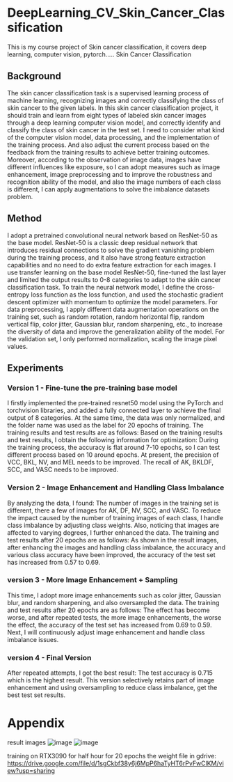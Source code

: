 # DeepLearning_CV_Skin_Cancer_Classification
This is my course project of Skin cancer classification, it covers deep learning, computer vision, pytorch.....
Skin Cancer Classification
## Background
The skin cancer classification task is a supervised learning process of machine
learning, recognizing images and correctly classifying the class of skin cancer to the given
labels.
In this skin cancer classification project, it should train and learn from eight types of
labeled skin cancer images through a deep learning computer vision model, and correctly
identify and classify the class of skin cancer in the test set. I need to consider what kind of
the computer vision model, data processing, and the implementation of the training process.
And also adjust the current process based on the feedback from the training results to
achieve better training outcomes. Moreover, according to the observation of image data,
images have different influences like exposure, so I can adopt measures such as image
enhancement, image preprocessing and to improve the robustness and recognition ability of
the model, and also the image numbers of each class is different, I can apply augmentations
to solve the imbalance datasets problem.
## Method
I adopt a pretrained convolutional neural network based on ResNet-50 as the base
model. ResNet-50 is a classic deep residual network that introduces residual connections to
solve the gradient vanishing problem during the training process, and it also have strong
feature extraction capabilities and no need to do extra feature extraction for each images. I
use transfer learning on the base model ResNet-50, fine-tuned the last layer and limited the
output results to 0-8 categories to adapt to the skin cancer classification task.
To train the neural network model, I define the cross-entropy loss function as the loss
function, and used the stochastic gradient descent optimizer with momentum to optimize the
model parameters.
For data preprocessing, I apply different data augmentation operations on the
training set, such as random rotation, random horizontal flip, random vertical flip, color jitter,
Gaussian blur, random sharpening, etc., to increase the diversity of data and improve the
generalization ability of the model. For the validation set, I only performed normalization,
scaling the image pixel values.
## Experiments
### Version 1 - Fine-tune the pre-training base model
I firstly implemented the pre-trained resnet50 model using the PyTorch and
torchvision libraries, and added a fully connected layer to achieve the final output of 8
categories.
At the same time, the data was only normalized, and the folder name was used as
the label for 20 epochs of training.
The training results and test results are as follows:
Based on the training results and test results, I obtain the following information for
optimization:
During the training process, the accuracy is flat around 7-10 epochs, so I can test
different process based on 10 around epochs.
At present, the precision of VCC, BKL, NV, and MEL needs to be improved. The
recall of AK, BKLDF, SCC, and VASC needs to be improved.
### Version 2 - Image Enhancement and Handling Class Imbalance
By analyzing the data, I found: The number of images in the training set is different,
there a few of images for AK, DF, NV, SCC, and VASC. To reduce the impact caused by the
number of training images of each class, I handle class imbalance by adjusting class
weights. Also, noticing that images are affected to varying degrees, I further enhanced the
data.
The training and test results after 20 epochs are as follows:
As shown in the result images, after enhancing the images and handling class
imbalance, the accuracy and various class accuracy have been improved, the accuracy of
the test set has increased from 0.57 to 0.69.
### version 3 - More Image Enhancement + Sampling
This time, I adopt more image enhancements such as color jitter, Gaussian blur, and
random sharpening, and also oversampled the data.
The training and test results after 20 epochs are as follows:
The effect has become worse, and after repeated tests, the more image
enhancements, the worse the effect, the accuracy of the test set has increased from 0.69 to
0.59.
Next, I will continuously adjust image enhancement and handle class imbalance
issues.
### version 4 - Final Version
After repeated attempts, I got the best result:
The test accuracy is 0.715 which is the highest result. This version selectively
retains part of image enhancement and using oversampling to reduce class
imbalance, get the best test set results.

# Appendix
result images
![image](https://github.com/JAX627/DeepLearning_CV_Skin_Cancer_Classification/assets/113168400/4ce6b05d-1854-4f91-a217-2539a87d4270)
![image](https://github.com/JAX627/DeepLearning_CV_Skin_Cancer_Classification/assets/113168400/d837f6be-2185-4942-8e80-cf2c97b2a98d)

training on RTX3090 for half hour for 20 epochs
the weight file in gdrive:
https://drive.google.com/file/d/1sgCkbf38y6j6MpP6haTyHT6rPvFwClKM/view?usp=sharing
